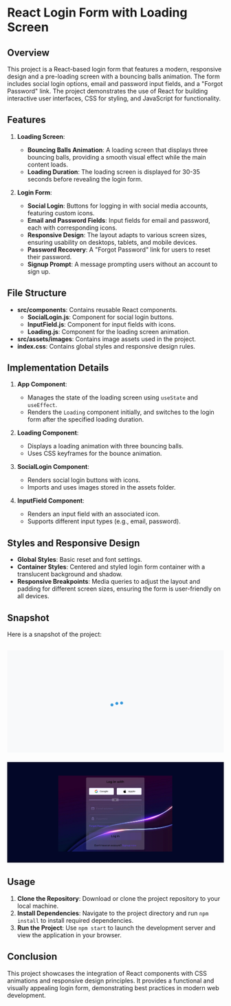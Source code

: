 # React Login Form with Loading Screen

## Overview

This project is a React-based login form that features a modern, responsive design and a pre-loading screen with a bouncing balls animation. The form includes social login options, email and password input fields, and a "Forgot Password" link. The project demonstrates the use of React for building interactive user interfaces, CSS for styling, and JavaScript for functionality.

## Features

1. **Loading Screen**:

   - **Bouncing Balls Animation**: A loading screen that displays three bouncing balls, providing a smooth visual effect while the main content loads.
   - **Loading Duration**: The loading screen is displayed for 30-35 seconds before revealing the login form.

2. **Login Form**:
   - **Social Login**: Buttons for logging in with social media accounts, featuring custom icons.
   - **Email and Password Fields**: Input fields for email and password, each with corresponding icons.
   - **Responsive Design**: The layout adapts to various screen sizes, ensuring usability on desktops, tablets, and mobile devices.
   - **Password Recovery**: A "Forgot Password" link for users to reset their password.
   - **Signup Prompt**: A message prompting users without an account to sign up.

## File Structure

- **src/components**: Contains reusable React components.
  - **SocialLogin.js**: Component for social login buttons.
  - **InputField.js**: Component for input fields with icons.
  - **Loading.js**: Component for the loading screen animation.
- **src/assets/images**: Contains image assets used in the project.
- **index.css**: Contains global styles and responsive design rules.

## Implementation Details

1. **App Component**:

   - Manages the state of the loading screen using `useState` and `useEffect`.
   - Renders the `Loading` component initially, and switches to the login form after the specified loading duration.

2. **Loading Component**:

   - Displays a loading animation with three bouncing balls.
   - Uses CSS keyframes for the bounce animation.

3. **SocialLogin Component**:

   - Renders social login buttons with icons.
   - Imports and uses images stored in the assets folder.

4. **InputField Component**:
   - Renders an input field with an associated icon.
   - Supports different input types (e.g., email, password).

## Styles and Responsive Design

- **Global Styles**: Basic reset and font settings.
- **Container Styles**: Centered and styled login form container with a translucent background and shadow.
- **Responsive Breakpoints**: Media queries to adjust the layout and padding for different screen sizes, ensuring the form is user-friendly on all devices.

## Snapshot

Here is a snapshot of the project:

## ![Loading Form Snapshot](./src/assets/image/snapshot/Screenshot%202024-08-03%20100325.png)

![Login Form Snapshot](./src/assets/image/snapshot/Screenshot%202024-08-03%20100400.png)

## Usage

1. **Clone the Repository**: Download or clone the project repository to your local machine.
2. **Install Dependencies**: Navigate to the project directory and run `npm install` to install required dependencies.
3. **Run the Project**: Use `npm start` to launch the development server and view the application in your browser.

## Conclusion

This project showcases the integration of React components with CSS animations and responsive design principles. It provides a functional and visually appealing login form, demonstrating best practices in modern web development.
